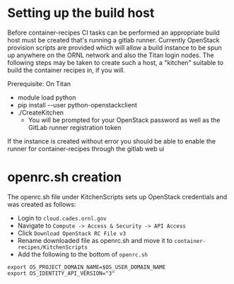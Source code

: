 # Setting up the build host
Before container-recipes CI tasks can be performed an appropriate build host must be created that's running a gitlab runner. 
Currently OpenStack provision scripts are provided which will allow a build instance to be spun up anywhere on the ORNL network and also the Titan login nodes. 
The following steps may be taken to create such a host, a "kitchen" suitable to build the container recipes in, if you will.

Prerequisite: On Titan
* module load python
* pip install --user python-openstackclient
* ./CreateKitchen
  * You will be prompted for your OpenStack password as well as the GitLab runner registration token

If the instance is created without error you should be able to enable the runner for container-recipes through the gitlab web ui

# openrc.sh creation

The openrc.sh file under KitchenScripts sets up OpenStack credentials and was created as follows:
* Login to `cloud.cades.ornl.gov`
* Navigate to `Compute -> Access & Security -> API Access`
* Click `Download OpenStack RC File v3`
* Rename downloaded file as openrc.sh and move it to `container-recipes/KitchenScripts`
* Add the following to the bottom of `openrc.sh`

```
export OS_PROJECT_DOMAIN_NAME=$OS_USER_DOMAIN_NAME
export OS_IDENTITY_API_VERSION="3"
```